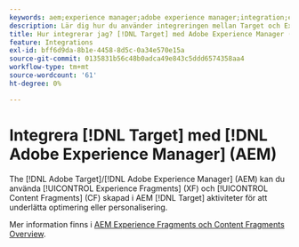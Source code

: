 ```yaml
---
keywords: aem;experience manager;adobe experience manager;integration;experience fragments
description: Lär dig hur du använder integreringen mellan Target och Experience Manager.
title: Hur integrerar jag? [!DNL Target] med Adobe Experience Manager (AEM)?
feature: Integrations
exl-id: bff6d9da-8b1e-4458-8d5c-0a34e570e15a
source-git-commit: 0135831b56c48b0adca49e843c5ddd6574358aa4
workflow-type: tm+mt
source-wordcount: '61'
ht-degree: 0%

---
```


# Integrera [!DNL Target] med [!DNL Adobe Experience Manager] (AEM)

The [!DNL Adobe Target]/[!DNL Adobe Experience Manager] (AEM) kan du använda [!UICONTROL Experience Fragments] (XF) och [!UICONTROL Content Fragments] (CF) skapad i AEM [!DNL Target] aktiviteter för att underlätta optimering eller personalisering.

Mer information finns i [AEM Experience Fragments och Content Fragments Overview](/help/main/c-integrating-target-with-mac/aem/aem-experience-and-content-fragments.md).
